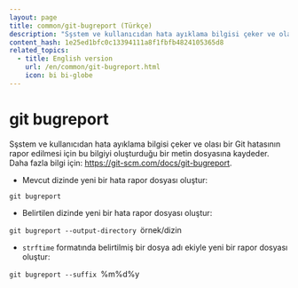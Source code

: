 ```yaml
---
layout: page
title: common/git-bugreport (Türkçe)
description: "Sşstem ve kullanıcıdan hata ayıklama bilgisi çeker ve olası bir Git hatasının rapor edilmesi için bu bilgiyi oluşturduğu bir metin dosyasına kaydeder."
content_hash: 1e25ed1bfc0c13394111a8f1fbfb4824105365d8
related_topics:
  - title: English version
    url: /en/common/git-bugreport.html
    icon: bi bi-globe
---
```

# git bugreport

Sşstem ve kullanıcıdan hata ayıklama bilgisi çeker ve olası bir Git hatasının rapor edilmesi için bu bilgiyi oluşturduğu bir metin dosyasına kaydeder.
Daha fazla bilgi için: <https://git-scm.com/docs/git-bugreport>.

- Mevcut dizinde yeni bir hata rapor dosyası oluştur:

`git bugreport`

- Belirtilen dizinde yeni bir hata rapor dosyası oluştur:

`git bugreport --output-directory `<span class="tldr-var badge badge-pill bg-dark-lm bg-white-dm text-white-lm text-dark-dm font-weight-bold">örnek/dizin</span>

- `strftime` formatında belirtilmiş bir dosya adı ekiyle yeni bir rapor dosyası oluştur:

`git bugreport --suffix `<span class="tldr-var badge badge-pill bg-dark-lm bg-white-dm text-white-lm text-dark-dm font-weight-bold">%m%d%y</span>
